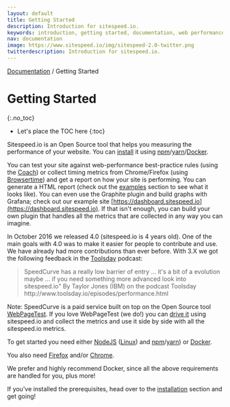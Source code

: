 ```yaml
---
layout: default
title: Getting Started
description: Introduction for sitespeed.io.
keywords: introduction, getting started, documentation, web performance, sitespeed.io
nav: documentation
image: https://www.sitespeed.io/img/sitespeed-2.0-twitter.png
twitterdescription: Introduction for sitespeed.io.
---
```

[Documentation](/documentation/sitespeed.io/) / Getting Started

# Getting Started
{:.no_toc}

* Let's place the TOC here
{:toc}

Sitespeed.io is an Open Source tool that helps you measuring the performance of your website. You can [install](../installation/) it using [npm](https://www.npmjs.org/)/[yarn](https://yarnpkg.com/)/[Docker](https://www.docker.com/).

You can test your site against web-performance best-practice rules (using the [Coach]({{site.baseurl}}/documentation/coach/)) or collect timing metrics from Chrome/Firefox (using [Browsertime]({{site.baseurl}}/documentation/browsertime/)) and get a report on how your site is performing. You can generate a HTML report (check out the [examples](/examples/) section to see what it looks like). You can even use the Graphite plugin and build graphs with Grafana; check out our example site [https://dashboard.sitespeed.io](https://dashboard.sitespeed.io). If that isn't enough, you can build your own plugin that handles all the metrics that are collected in any way you can imagine.

In October 2016 we released 4.0 (sitespeed.io is 4 years old). One of the main goals with 4.0 was to make it easier for people to contribute and use. We have already had more contributions than ever before. With 3.X we got the following feedback in the [Toolsday](http://www.toolsday.io/) podcast:

<blockquote cite="http://www.toolsday.io/episodes/performance.html">
SpeedCurve has a really low barrier of entry ... it's a bit of a evolution maybe ... if you need something more advanced look into sitespeed.io"
 <span>By Taylor Jones (IBM) on the podcast Toolsday http://www.toolsday.io/episodes/performance.html</span>
</blockquote>

Note: SpeedCurve is a paid service built on top on the Open Source tool  [WebPageTest](http://www.webpagetest.org/). If you love WebPageTest (we do!) you can [drive it](../webpagetest/) using sitespeed.io and collect the metrics and use it side by side with all the sitespeed.io metrics.

To get started you need either [NodeJS](https://nodejs.org/en/download/) ([Linux](https://github.com/creationix/nvm)) and  [npm](https://github.com/npm/npm)/[yarn](https://yarnpkg.com/)) or [Docker](https://docs.docker.com/engine/installation/).

You also need [Firefox](https://www.mozilla.org/en-US/firefox/new/) and/or [Chrome](https://www.google.com/chrome/).

We prefer and highly recommend Docker, since all the above requirements are handled for you, plus more!

If you've installed the prerequisites, head over to the [installation](../installation/) section and get going!
